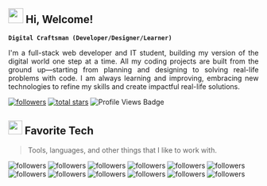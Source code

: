 <h2 align="left" id="macropower-tech"><img src="https://emojis.slackmojis.com/emojis/images/1588315024/8823/hyperkitty.gif?1588315024" width="30" />  Hi, Welcome!</h2>

**`Digital Craftsman (Developer/Designer/Learner)`**

<p align="justify">
        I'm a full-stack web developer and IT student, building my version of the digital world one step at a time. All my coding projects are built from the ground up—starting from planning and designing to solving real-life problems with code. I am always learning and improving, embracing new technologies to refine my skills and create impactful real-life solutions.
      </p>
    <p align="left"> 
      <a href="https://github.com/Ajutzu?tab=followers">
         <img alt="followers" title="Follow me on Github" src="https://custom-icon-badges.demolab.com/github/followers/Ajutzu?color=236ad3&labelColor=1155ba&style=for-the-badge&logo=person-add&label=Follow&logoColor=white"/></a>
      <a href="https://github.com/Ajutzu?tab=repositories&sort=stargazers">
         <img alt="total stars" title="Total stars on GitHub" src="https://custom-icon-badges.demolab.com/github/stars/Ajutzu?color=55960c&style=for-the-badge&labelColor=488207&logo=star"/></a>
             <img src="https://komarev.com/ghpvc/?username=ajutzu&style=for-the-badge" alt="Profile Views Badge">
</p>



<h2 align="left" id="macropower-tech"><img src="https://emojis.slackmojis.com/emojis/images/1621024394/39092/cat-roll.gif?1621024394" width="28" /> Favorite Tech</h2>

> Tools, languages, and other things that I like to work with.

<p display="flex">
<img alt="followers" title="Follow me on Github" src="https://img.shields.io/badge/Figma-F24E1E?style=for-the-badge&logo=figma&logoColor=white"/>
<img alt="followers" title="Follow me on Github" src="https://img.shields.io/badge/JavaScript-323330?style=for-the-badge&logo=javascript&logoColor=F7DF1E"/>
<img alt="followers" title="Follow me on Github" src="https://img.shields.io/badge/HTML5-E34F26?style=for-the-badge&logo=html5&logoColor=white"/>
<img alt="followers" title="Follow me on Github" src="https://img.shields.io/badge/CSS3-1572B6?style=for-the-badge&logo=css3&logoColor=white"/>
<img alt="followers" title="Follow me on Github" src="https://img.shields.io/badge/Bootstrap-563D7C?style=for-the-badge&logo=bootstrap&logoColor=white"/>
<img alt="followers" title="Follow me on Github" src="https://img.shields.io/badge/React-20232A?style=for-the-badge&logo=react&logoColor=61DAFB"/>
<img alt="followers" title="Follow me on Github" src="https://img.shields.io/badge/PHP-777BB4?style=for-the-badge&logo=php&logoColor=white"/>
<img alt="followers" title="Follow me on Github" src="https://img.shields.io/badge/Node%20js-339933?style=for-the-badge&logo=nodedotjs&logoColor=white"/>
<img alt="followers" title="Follow me on Github" src="https://img.shields.io/badge/C%2B%2B-00599C?style=for-the-badge&logo=c%2B%2B&logoColor=white"/>
<img alt="followers" title="Follow me on Github" src="https://img.shields.io/badge/GitHub-100000?style=for-the-badge&logo=github&logoColor=white"/>
<img alt="followers" title="Follow me on Github" src="https://img.shields.io/badge/VSCode-0078D4?style=for-the-badge&logo=visual%20studio%20code&logoColor=white"/>
<img alt="followers" title="Follow me on Github" src="https://img.shields.io/badge/Postman-FF6C37?style=for-the-badge&logo=Postman&logoColor=white"/>
</p>



